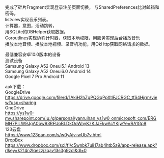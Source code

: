 完成了碎片Fragment实现登录注册页面切换， 与SharedPreferences比对邮箱和密码。<br>
listview实现音乐列表。<br>
计算器，意图，活动跳转，<br>
用SQLite的DBHelper获取数据，<br>
Coroutlines实现协程计时器，获取本地权限，用服务实现后台播放音乐<br>
播放本地音频、播放本地视频、录音机功能，用OkHttp获取网络请求的数据。<br>

最低兼容安卓10.0版本的设备<br>
测试设备<br>
Samsung Galaxy A52 Oneui5.1 Android 13<br>
Samsung Galaxy A52 Oneui6.0 Android 14<br>
Google  Pixel 7 Pro Android 11<br>


apk下载：<br>
GoogleDrive<br>
https://drive.google.com/file/d/1AkiH2hZgPQGqPpXtlFJCRGC_tfS4Hjrm/view?usp=sharing<br>
OneDrive<br>
https://ys1w0-my.sharepoint.com/:u:/g/personal/yanruihan_ys1w0_onmicrosoft_com/ERGMH7PiLW9JgA0bw93RFUoBLDkOoWnyKzKJJEkwAcYKjw?e=RA1Gp8<br>
123云盘<br>
https://www.123pan.com/s/w0yAjv-wUb7v.html<br>
DropBox<br>
https://www.dropbox.com/scl/fi/c5wnbk7uli17ab4htb5a9/app-release.apk?rlkey=k214n2lqezzjzqav13s0g9zdi&dl=0<br>
